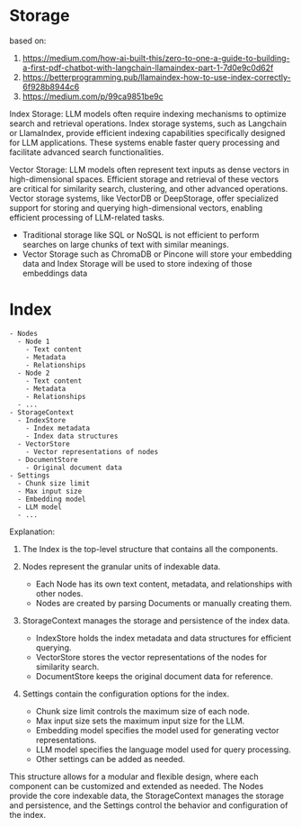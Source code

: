 # Storage

based on: 
1. https://medium.com/how-ai-built-this/zero-to-one-a-guide-to-building-a-first-pdf-chatbot-with-langchain-llamaindex-part-1-7d0e9c0d62f
2. https://betterprogramming.pub/llamaindex-how-to-use-index-correctly-6f928b8944c6
3. https://medium.com/p/99ca9851be9c


Index Storage: LLM models often require indexing mechanisms to optimize search and retrieval operations.
Index storage systems, such as Langchain or LlamaIndex, provide efficient indexing capabilities specifically designed for LLM applications.
These systems enable faster query processing and facilitate advanced search functionalities.

Vector Storage: LLM models often represent text inputs as dense vectors in high-dimensional spaces.
Efficient storage and retrieval of these vectors are critical for similarity search, clustering, and other advanced operations.
Vector storage systems, like VectorDB or DeepStorage, offer specialized support for storing and querying high-dimensional vectors,
enabling efficient processing of LLM-related tasks.

- Traditional storage like SQL or NoSQL is not efficient to perform searches on large chunks of text with similar meanings.
- Vector Storage such as ChromaDB or Pincone will store your embedding data and Index Storage will be used to store indexing of those embeddings data

# Index
```
- Nodes
  - Node 1
    - Text content
    - Metadata
    - Relationships
  - Node 2
    - Text content
    - Metadata
    - Relationships
  - ...
- StorageContext
  - IndexStore
    - Index metadata
    - Index data structures
  - VectorStore
    - Vector representations of nodes
  - DocumentStore
    - Original document data
- Settings
  - Chunk size limit
  - Max input size
  - Embedding model
  - LLM model
  - ...
```

Explanation:

1. The Index is the top-level structure that contains all the components.

2. Nodes represent the granular units of indexable data.
   - Each Node has its own text content, metadata, and relationships with other nodes.
   - Nodes are created by parsing Documents or manually creating them.

3. StorageContext manages the storage and persistence of the index data.
   - IndexStore holds the index metadata and data structures for efficient querying.
   - VectorStore stores the vector representations of the nodes for similarity search.
   - DocumentStore keeps the original document data for reference.

4. Settings contain the configuration options for the index.
   - Chunk size limit controls the maximum size of each node.
   - Max input size sets the maximum input size for the LLM.
   - Embedding model specifies the model used for generating vector representations.
   - LLM model specifies the language model used for query processing.
   - Other settings can be added as needed.

This structure allows for a modular and flexible design, where each component can be customized and extended as needed. The Nodes provide the core indexable data, the StorageContext manages the storage and persistence, and the Settings control the behavior and configuration of the index.